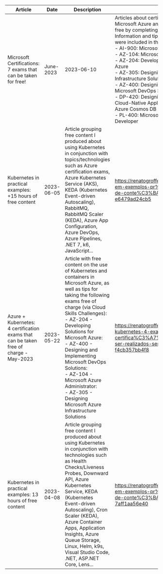 | Article | Date | Description | Link |
| ------------| ---- | ------------ | ---- |
| Microsoft Certifications: 7 exams that can be taken for free! | June-2023 | 2023-06-10 | Articles about certification exams focused on Microsoft Azure and that could be taken for free by completing a Cloud Skills Challenge.<br/>Information and tips on the following exams were included in this content:<br/>- AI-900: Microsoft Azure AI Fundamentals<br/>- AZ-104: Microsoft Azure Administrator<br/>- AZ-204: Developing Solutions for Microsoft Azure<br/>- AZ-305: Designing Microsoft Azure Infrastructure Solutions<br/>- AZ-400: Designing and Implementing Microsoft DevOps Solutions<br/>- DP-420: Designing and Implementing Cloud-Native Applications Using Microsoft Azure Cosmos DB<br/>- PL-400: Microsoft Power Platform Developer | https://renatogroffe.medium.com/certifica%C3%A7%C3%B5es-microsoft-7-exames-que-podem-ser-realizados-gratuitamente-junho-2023-7d26304f7470 |
| Kubernetes in practical examples: +15 hours of free content | 2023-06-05 | Article grouping free content I produced about using Kubernetes in conjunction with topics/technologies such as Azure certification exams, Azure Kubernetes Service (AKS), KEDA (Kubernetes Event-driven Autoscaling), RabbitMQ, RabbitMQ Scaler (KEDA), Azure App Configuration, Azure DevOps, Azure Pipelines, .NET 7, k6, JavaScript... | https://renatogroffe.medium.com/kubernetes-em-exemplos-pr%C3%A1ticos-15-horas-de-conte%C3%BAdos-gratuitos-e6479ad24cb5 |
| Azure + Kubernetes: 4 certification exams that can be taken free of charge - May-2023 | 2023-05-22 | Article with free content on the use of Kubernetes and containers in Microsoft Azure, as well as tips for taking the following exams free of charge (via Cloud Skills Challenges):<br/>- AZ-204 - Developing Solutions for Microsoft Azure:<br/>- AZ-400 - Designing and Implementing Microsoft DevOps Solutions:<br/>- AZ-104 - Microsoft Azure Administrator:<br/>- AZ-305 - Designing Microsoft Azure Infrastructure Solutions | https://renatogroffe.medium.com/azure-kubernetes-4-exames-de-certifica%C3%A7%C3%A3o-que-podem-ser-realizados-sem-custos-maio-2023-f4cb357bb4f8 |
| Kubernetes in practical examples: 13 hours of free content | 2023-04-08 | Article grouping free content I produced about using Kubernetes in conjunction with technologies such as Health Checks/Liveness Probes, Downward API, Azure Kubernetes Service, KEDA (Kubernetes Event-driven Autoscaling), Cron Scaler (KEDA), Azure Container Apps, Application Insights, Azure Queue Storage, Linux, Helm, k9s, Visual Studio Code, .NET, ASP.NET Core, Lens... | https://renatogroffe.medium.com/kubernetes-em-exemplos-pr%C3%A1ticos-13-horas-de-conte%C3%BAdos-gratuitos-7aff1aa56e40 |
